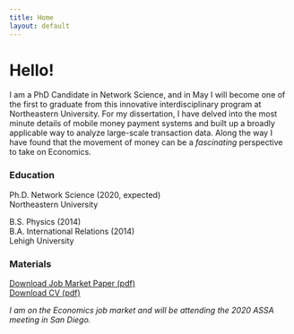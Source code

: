 ```yaml
---
title: Home
layout: default
---
```


# Hello!

I am a PhD Candidate in Network Science, and in May I will become one of the first to graduate from this innovative interdisciplinary program at Northeastern University. For my dissertation, I have delved into the most minute details of mobile money payment systems and built up a broadly applicable way to analyze large-scale transaction data. Along the way I have found that the movement of money can be a *fascinating* perspective to take on Economics.

### Education

Ph.D. Network Science (2020, expected)      
Northeastern University

B.S. Physics (2014)    
B.A. International Relations (2014)     
Lehigh University

### Materials

[Download Job Market Paper (pdf)](/assets/files/Mattsson_JMP.pdf)  
[Download CV (pdf)](/assets/files/Mattsson_CV.pdf)

*I am on the Economics job market and will be attending the 2020 ASSA meeting in San Diego.*
